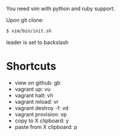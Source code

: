 You need vim with python and ruby support.

Upon git clone:
```bash
$ vim/bin/init.sh
```

leader is set to backslash

Shortcuts
=========

* view on github: <leader>gb
* vagrant up: <leader>vu
* vagrant halt: <leader>vh
* vagrant reload: <leader>vr
* vagrant destroy -f: <leader>vd
* vagrant provision: <leader>vp
* copy to X clipboard: <leader>y
* paste from X clipboard: <leader>p
